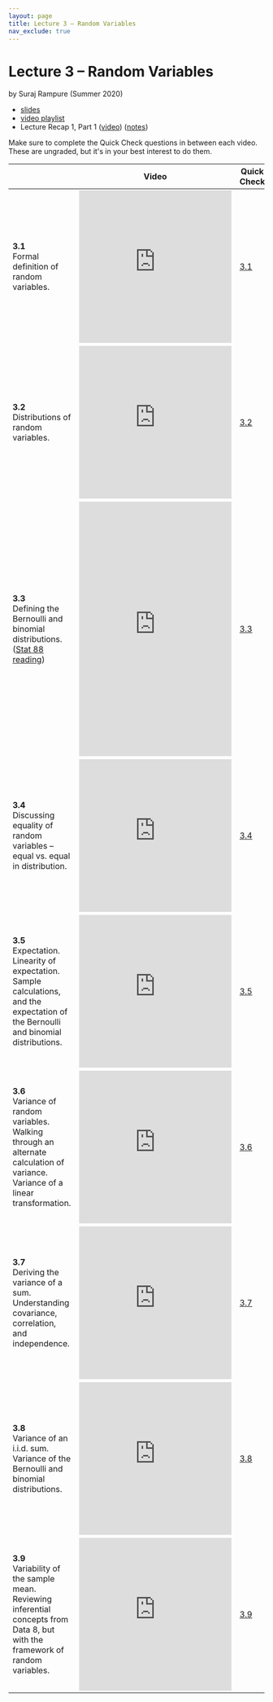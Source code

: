 ```yaml
---
layout: page
title: Lecture 3 – Random Variables
nav_exclude: true
---
```


# Lecture 3 – Random Variables

by Suraj Rampure (Summer 2020)

- [slides](https://docs.google.com/presentation/d/1spevDPjSQtsF6k8fzO6IVaSd8gDl7GucILi8qc0N9pg/edit?usp=sharing)
- [video playlist](https://www.youtube.com/playlist?list=PLQCcNQgUcDfrG0qBSUAGSDMGKd6a0WwK7)
- Lecture Recap 1, Part 1 ([video](https://youtu.be/AWfC-9M8DpA)) ([notes](../resources/assets/lectures/live01/live01-expectation-sample-mean.pdf))

Make sure to complete the Quick Check questions in between each video. These are ungraded, but it's in your best interest to do them.

<table>
<colgroup>
<col style="width: 25%" />
<col style="width: 25%" />
<col style="width: 25%" />
</colgroup>
<thead>
<tr class="header">
<th></th>
<th>Video</th>
<th>Quick Check</th>
</tr>
</thead>
<tbody>
<tr>
<td><strong>3.1</strong> <br> Formal definition of random variables.</td>
<td><iframe width="300" height="300" height src="https://www.youtube.com/embed/zOf3E0Fg7SM" frameborder="0" allow="accelerometer; autoplay; encrypted-media; gyroscope; picture-in-picture" allowfullscreen></iframe></td>
<td><a href="https://docs.google.com/forms/d/e/1FAIpQLSekHXaWxiBmKF6RPjFKtcsr4U-mw_KMXCLnvmeo8a-NlfbOxw/viewform" target="\_blank">3.1</a></td>
</tr>
<tr>
<td><strong>3.2</strong> <br> Distributions of random variables.</td>
<td><iframe width="300" height="300" height src="https://youtube.com/embed/TcQ_Topz6Ko" frameborder="0" allow="accelerometer; autoplay; encrypted-media; gyroscope; picture-in-picture" allowfullscreen></iframe></td>
<td><a href="https://docs.google.com/forms/d/e/1FAIpQLSeYPF4xHiZlClpo3F_D4Xy4qpK3ciMNBS0cNhfDt6gag1jaeQ/viewform" target="\_blank">3.2</a></td>
</tr>
<tr>
<td><strong>3.3</strong> <br> Defining the Bernoulli and binomial distributions. (<a href="http://stat88.org/textbook/notebooks/Chapter_03/03_The_Binomial_Distribution.html">Stat 88 reading</a>) </td>
<td><iframe width="300" height="500" height src="https://youtube.com/embed/11b4jvtX1vY" frameborder="0" allow="accelerometer; autoplay; encrypted-media; gyroscope; picture-in-picture" allowfullscreen></iframe></td>
<td><a href="https://docs.google.com/forms/d/e/1FAIpQLSeghVvg-jqIdzX43lcLgZVY690awkASIrjPaY_hVY-pIup8xw/viewform" target="\_blank">3.3</a></td>
</tr>
<tr>
<td><strong>3.4</strong> <br> Discussing equality of random variables – equal vs. equal in distribution.</td>
<td><iframe width="300" height="300" height src="https://youtube.com/embed/udC-RcO2A5w" frameborder="0" allow="accelerometer; autoplay; encrypted-media; gyroscope; picture-in-picture" allowfullscreen></iframe></td>
<td><a href="https://docs.google.com/forms/d/e/1FAIpQLSfYHcIEwj-SIqiPG9gC2r0lpySsh2dApwPkGblBwr9GK2KLzA/viewform" target="\_blank">3.4</a></td>
</tr>
<tr>
<td><strong>3.5</strong> <br> Expectation. Linearity of expectation. Sample calculations, and the expectation of the Bernoulli and binomial distributions.</td>
<td><iframe width="300" height="300" height src="https://youtube.com/embed/Z97I9H0z8bo" frameborder="0" allow="accelerometer; autoplay; encrypted-media; gyroscope; picture-in-picture" allowfullscreen></iframe></td>
<td><a href="https://docs.google.com/forms/d/e/1FAIpQLSf3teovb3U1XDq5tFSFF_-GRSTS3B9bay5vPG1JpNr_BfB4lg/viewform" target="\_blank">3.5</a></td>
</tr>
<tr>
<td><strong>3.6</strong> <br> Variance of random variables. Walking through an alternate calculation of variance. Variance of a linear transformation. </td>
<td><iframe width="300" height="300" height src="https://www.youtube.com/embed/ctBMKklfC30" frameborder="0" allow="accelerometer; autoplay; encrypted-media; gyroscope; picture-in-picture" allowfullscreen></iframe></td>
<td><a href="https://docs.google.com/forms/d/e/1FAIpQLSe_MitTcLHV4_jdtVxPz5Sh6Np2Chb_1M4GhDXabncw769_Qg/viewform" target="\_blank">3.6</a></td>
</tr>
<tr>
<td><strong>3.7</strong> <br> Deriving the variance of a sum. Understanding covariance, correlation, and independence. </td>
<td><iframe width="300" height="300" height src="https://youtube.com/embed/Xsh87uPd2m8" frameborder="0" allow="accelerometer; autoplay; encrypted-media; gyroscope; picture-in-picture" allowfullscreen></iframe></td>
<td><a href="https://docs.google.com/forms/d/e/1FAIpQLSeKiM0JrZbfmhIWGTbeEBmCADHGiCsiCrIKEopGEX-beU7l9Q/viewform" target="\_blank">3.7</a></td>
</tr>
<tr>
<td><strong>3.8</strong> <br> Variance of an i.i.d. sum. Variance of the Bernoulli and binomial distributions. </td>
<td><iframe width="300" height="300" height src="https://youtube.com/embed/BqgTdp_4gk8" frameborder="0" allow="accelerometer; autoplay; encrypted-media; gyroscope; picture-in-picture" allowfullscreen></iframe></td>
<td><a href="https://docs.google.com/forms/d/e/1FAIpQLSc_8i-ms9eraZ4a6oW64CZffeA88G3e32HqisTOw7BBJ61qSQ/viewform" target="\_blank">3.8</a></td>
</tr>
<tr>
<td><strong>3.9</strong> <br> Variability of the sample mean. Reviewing inferential concepts from Data 8, but with the framework of random variables. </td>
<td><iframe width="300" height="300" height src="https://youtube.com/embed/uTuh5OByU4k" frameborder="0" allow="accelerometer; autoplay; encrypted-media; gyroscope; picture-in-picture" allowfullscreen></iframe></td>
<td><a href="https://docs.google.com/forms/d/e/1FAIpQLSde5FUJiKf4-txNrZlrzHoOguOzM5bUiGte911XhkcsELUceA/viewform" target="\_blank">3.9</a></td>
</tr>
